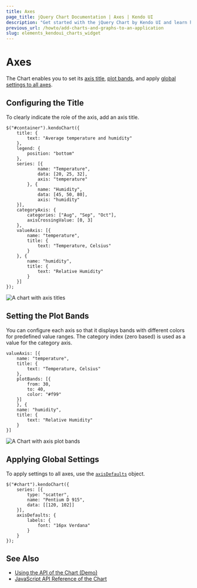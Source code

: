 ```yaml
---
title: Axes
page_title: jQuery Chart Documentation | Axes | Kendo UI
description: "Get started with the jQuery Chart by Kendo UI and learn how to configure its axes."
previous_url: /howto/add-charts-and-graphs-to-an-application
slug: elements_kendoui_charts_widget
---
```


# Axes

The Chart enables you to set its [axis title](#configuring-the-title), [plot bands](#setting-the-plot-bands), and apply [global settings to all axes](#applying-global-settings).

## Configuring the Title

To clearly indicate the role of the axis, add an axis title.

    $("#container").kendoChart({
        title: {
            text: "Average temperature and humidity"
        },
        legend: {
            position: "bottom"
        },
        series: [{
                name: "Temperature",
                data: [20, 25, 32],
                axis: "temperature"
            }, {
                name: "Humidity",
                data: [45, 50, 80],
                axis: "humidity"
        }],
        categoryAxis: {
            categories: ["Aug", "Sep", "Oct"],
            axisCrossingValue: [0, 3]
        },
        valueAxis: [{
            name: "temperature",
            title: {
                text: "Temperature, Celsius"
            }
        }, {
            name: "humidity",
            title: {
                text: "Relative Humidity"
            }
        }]
    });

![A chart with axis titles](../chart-axis-titles.png)

## Setting the Plot Bands

You can configure each axis so that it displays bands with different colors for predefined value ranges. The category index (zero based) is used as a value for the category axis.

    valueAxis: [{
        name: "temperature",
        title: {
            text: "Temperature, Celsius"
        },
        plotBands: [{
            from: 30,
            to: 40,
            color: "#f99"
        }]
        }, {
        name: "humidity",
        title: {
            text: "Relative Humidity"
        }
    }]

![A Chart with axis plot bands](../chart-plot-bands.png)

## Applying Global Settings

To apply settings to all axes, use the [`axisDefaults`](/api/javascript/dataviz/ui/chart#axisdefaults-object) object.

    $("#chart").kendoChart({
        series: [{
            type: "scatter",
            name: "Pentium D 915",
            data: [[120, 102]]
        }],
        axisDefaults: {
            labels: {
                font: "16px Verdana"
            }
        }
    });

## See Also

* [Using the API of the Chart (Demo)](https://demos.telerik.com/kendo-ui/chart-api/index)
* [JavaScript API Reference of the Chart](/api/javascript/dataviz/ui/chart)
